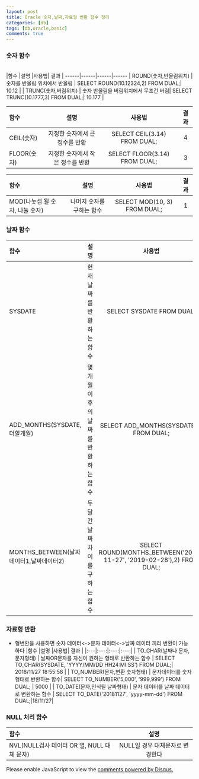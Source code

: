 ```yaml
---
layout: post
title: Oracle 숫자,날짜,자료형 변환 함수 정리
categories: [db]
tags: [db,oracle,basic]
comments: true
---
```

### 숫자 함수
<br>
|함수   |설명   |사용법| 결과 |
------|------|------|------
| ROUND(숫자,반올림위치) | 숫자를 반올림 위치에서 반올림 | SELECT ROUND(10.12324,2) FROM DUAL;| 10.12 |
| TRUNC(숫자,버림위치) | 숫자 반올림을 버림위치에서 무조건 버림| SELECT TRUNC(10.1777,3) FROM DUAL;| 10.177 |


|함수   |설명   |사용법| 결과 |
|:---|:---:|:---:|:---:|
| CEIL(숫자) | 지정한 숫자에서 큰 정수를 반환 | SELECT CEIL(3.14) FROM DUAL; | 4 |
| FLOOR(숫자) | 지정한 숫자에서 작은 정수를 반환| SELECT FLOOR(3.14) FROM DUAL;| 3 |

|함수   |설명   |사용법| 결과 |
|:---|:---:|:---:|:---:|
| MOD(나눗셈 될 숫자, 나눌 숫자) | 나머지 숫자를 구하는 함수| SELECT MOD(10, 3) FROM DUAL;| 1 |

### 날짜 함수
|함수   |설명   |사용법| 결과 |
|:---|:---:|:---:|:---:|
| SYSDATE | 현재 날짜를 반환하는 함수 | SELECT SYSDATE FROM DUAL;| 18/11/27 |
| ADD_MONTHS(SYSDATE, 더할개월)| 몇 개월 이후의 날짜를 반환하는 함수 | SELECT ADD_MONTHS(SYSDATE,3) FROM DUAL;| 19/02/27 |
| MONTHS_BETWEEN(날짜 데이터1,날짜데이터2) | 두 달간 날짜 차이를 구하는 함수| SELECT ROUND(MONTHS_BETWEEN('2018-11-27', '2019-02-28'),2) FROM DUAL;| -3.03 |

### 자료형 반환
- 형변환을 사용하면 숫자 데이터<->문자 데이터<->날짜 데이터 끼리 변환이 가능하다
|함수   |설명   |사용법| 결과 |
|:---|:---:|:---:|:---:|
| TO_CHAR(날짜나 문자,문자형태) | 날짜OR문자를 자신이 원하는 형태로 반환하는 함수 | SELECT TO_CHAR(SYSDATE, 'YYYY/MM/DD HH24:MI:SS') FROM DUAL;| 2018/11/27 18:55:58 |
| TO_NUMBER(문자,변환 숫자형태) | 문자데이터를 숫자 형태로 반환하는 함수| SELECT TO_NUMBER('5,000', '999,999') FROM DUAL; | 5000 |
| TO_DATE(문자,인식될 날짜형태) | 문자 데이터를 날짜 데이터로 변환하는 함수 | SELECT TO_DATE('20181127', 'yyyy-mm-dd') FROM DUAL;|18/11/27|

### NULL 처리 함수
|함수   |설명   |
|:---|:---:|
| NVL(NULL검사 데이터 OR 열, NULL 대체 문자) | NULL일 경우 대체문자로 변경한다 |

<div id="disqus_thread"></div>
<script>

/**
*  RECOMMENDED CONFIGURATION VARIABLES: EDIT AND UNCOMMENT THE SECTION BELOW TO INSERT DYNAMIC VALUES FROM YOUR PLATFORM OR CMS.
*  LEARN WHY DEFINING THESE VARIABLES IS IMPORTANT: https://disqus.com/admin/universalcode/#configuration-variables*/
/*
var disqus_config = function () {
this.page.url = PAGE_URL;  // Replace PAGE_URL with your page's canonical URL variable
this.page.identifier = PAGE_IDENTIFIER; // Replace PAGE_IDENTIFIER with your page's unique identifier variable
};
*/
(function() { // DON'T EDIT BELOW THIS LINE
var d = document, s = d.createElement('script');
s.src = 'https://parkwonhui.disqus.com/embed.js';
s.setAttribute('data-timestamp', +new Date());
(d.head || d.body).appendChild(s);
})();
</script>
<noscript>Please enable JavaScript to view the <a href="https://disqus.com/?ref_noscript">comments powered by Disqus.</a></noscript>
                            